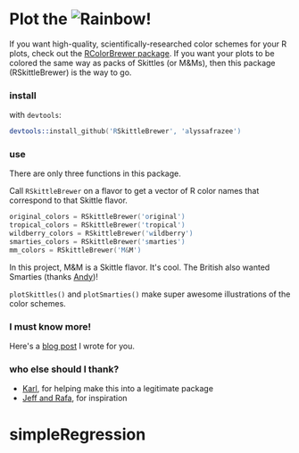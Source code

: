 Plot the ![Rainbow!](rainbow.png)
=================

If you want high-quality, scientifically-researched color schemes for your R plots, check out the [RColorBrewer package](https://cran.r-project.org/package=RColorBrewer). If you want your plots to be colored the same way as packs of Skittles (or M&Ms), then this package (RSkittleBrewer) is the way to go.

### install
with `devtools`:

```S
devtools::install_github('RSkittleBrewer', 'alyssafrazee')
```

### use
There are only three functions in this package. 

Call `RSkittleBrewer` on a flavor to get a vector of R color names that correspond to that Skittle flavor. 

```S
original_colors = RSkittleBrewer('original')
tropical_colors = RSkittleBrewer('tropical')
wildberry_colors = RSkittleBrewer('wildberry')
smarties_colors = RSkittleBrewer('smarties')
mm_colors = RSkittleBrewer('M&M')
```
In this project, M&M is a Skittle flavor. It's cool. The British also wanted Smarties (thanks [Andy](https://github.com/AndySouth))!

`plotSkittles()` and `plotSmarties()` make super awesome illustrations of the color schemes. 

### I must know more!
Here's a [blog post](http://alyssafrazee.com/RSkittleBrewer.html) I wrote for you. 

### who else should I thank?  
* [Karl](https://github.com/kbroman), for helping make this into a legitimate package
* [Jeff and Rafa](http://simplystatistics.org/), for inspiration
# simpleRegression
